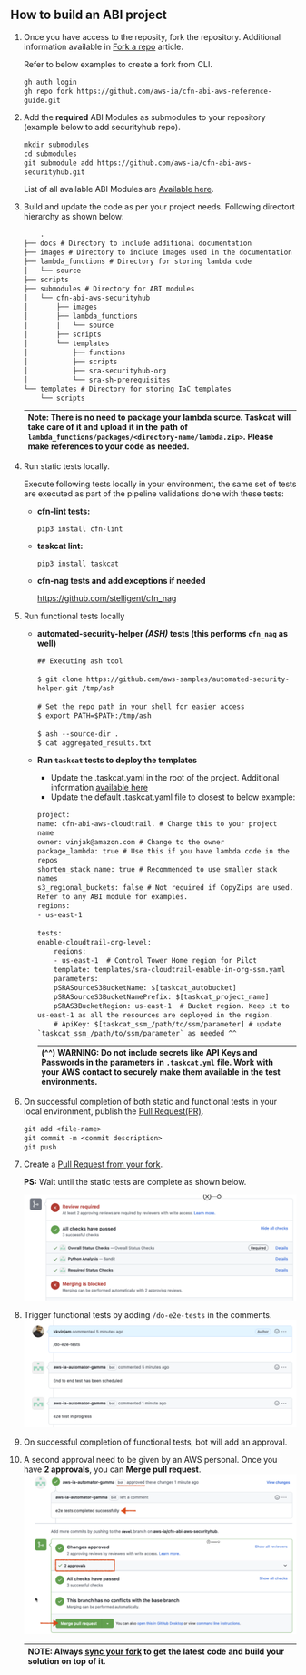 ## How to build an ABI project 

1. Once you have access to the reposity, fork the repository. Additional information available in [Fork a repo](https://docs.github.com/en/get-started/quickstart/fork-a-repo?platform=linux#forking-a-repository) article. 
  
   Refer to below examples to create a fork from CLI.

    ```
    gh auth login
    gh repo fork https://github.com/aws-ia/cfn-abi-aws-reference-guide.git
    ```

2. Add the **required** ABI Modules as submodules to your repository (example below to add securityhub repo). 
    ```
    mkdir submodules
    cd submodules
    git submodule add https://github.com/aws-ia/cfn-abi-aws-securityhub.git
    ```
    List of all available ABI Modules are [Available here](available_modules.md).

3. Build and update the code as per your project needs. Following directort hierarchy as shown below:

    ```
        .
    ├── docs # Directory to include additional documentation
    ├── images # Directory to include images used in the documentation
    ├── lambda_functions # Directory for storing lambda code
    │   └── source
    ├── scripts
    ├── submodules # Directory for ABI modules
    │   └── cfn-abi-aws-securityhub
    │       ├── images
    │       ├── lambda_functions
    │       │   └── source
    │       ├── scripts
    │       └── templates
    │           ├── functions
    │           ├── scripts
    │           ├── sra-securityhub-org
    │           └── sra-sh-prerequisites
    └── templates # Directory for storing IaC templates
        └── scripts
    ```

    | **Note:** There is no need to package your lambda source. Taskcat will take care of it and upload it in the path of `lambda_functions/packages/<directory-name/lambda.zip>`. Please make references to your code as needed.|
    | --- |

4. Run static tests locally.

    Execute following tests locally  in your environment, the same set of tests are executed as part of the pipeline validations done with these tests:

    * **cfn-lint tests:**

        ```
        pip3 install cfn-lint
        ```

    * **taskcat lint:**

        ```
        pip3 install taskcat
        ```

    * **cfn-nag tests and add exceptions if needed**

        https://github.com/stelligent/cfn_nag

5. Run functional tests locally
    * **automated-security-helper *(ASH)* tests (this performs `cfn_nag` as well)**

        ```
        ## Executing ash tool

        $ git clone https://github.com/aws-samples/automated-security-helper.git /tmp/ash

        # Set the repo path in your shell for easier access
        $ export PATH=$PATH:/tmp/ash

        $ ash --source-dir .
        $ cat aggregated_results.txt
        ```

    * **Run `taskcat` tests to deploy the templates**
        * Update the .taskcat.yaml in the root of the project. Additional information [available here](https://aws-ia.github.io/taskcat/)
        * Update the default .taskcat.yaml file to closest to below example:

        ```
        project:
        name: cfn-abi-aws-cloudtrail. # Change this to your project name
        owner: vinjak@amazon.com # Change to the owner
        package_lambda: true # Use this if you have lambda code in the repos
        shorten_stack_name: true # Recommended to use smaller stack names
        s3_regional_buckets: false # Not required if CopyZips are used. Refer to any ABI module for examples.
        regions:
        - us-east-1

        tests:
        enable-cloudtrail-org-level:
            regions:
            - us-east-1  # Control Tower Home region for Pilot
            template: templates/sra-cloudtrail-enable-in-org-ssm.yaml
            parameters:
            pSRASourceS3BucketName: $[taskcat_autobucket]
            pSRASourceS3BucketNamePrefix: $[taskcat_project_name]
            pSRAS3BucketRegion: us-east-1  # Bucket region. Keep it to us-east-1 as all the resources are deployed in the region.
            # ApiKey: $[taskcat_ssm_/path/to/ssm/parameter] # update `taskcat_ssm_/path/to/ssm/parameter` as needed ^^
        ```

        | (^^) **WARNING:** Do not include secrets like API Keys and Passwords in the parameters in `.taskcat.yml` file. Work with your AWS contact to securely make them available in the test environments.|
        | --- |

6. On successful completion of both static and functional tests in your local environment, publish the [Pull Request(PR)](https://docs.github.com/en/pull-requests/collaborating-with-pull-requests/proposing-changes-to-your-work-with-pull-requests/about-pull-requests).

    ```
    git add <file-name>
    git commit -m <commit description>
    git push
    ```

7. Create a [Pull Request from your fork](https://docs.github.com/en/pull-requests/collaborating-with-pull-requests/proposing-changes-to-your-work-with-pull-requests/creating-a-pull-request-from-a-fork).
    
    **PS:** Wait until the static tests are complete as shown below.

    ![Static Tests Success](/images/static_tests_complete.png)

8. Trigger functional tests by adding `/do-e2e-tests` in the comments.
    ![Functional Tests](/images/functional-tests.png)

9. On successful completion of functional tests, bot will add an approval.

11. A second approval need to be given by an AWS personal. Once you have **2 approvals**, you can **Merge pull request**.
    ![Change Approvals](/images/change-approval.png)

    | **NOTE:** Always [sync your fork](https://docs.github.com/en/pull-requests/collaborating-with-pull-requests/working-with-forks/syncing-a-fork) to get the latest code and build your solution on top of it.|
    | --- |